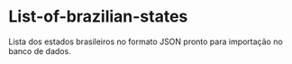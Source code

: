 # List-of-brazilian-states
Lista dos estados brasileiros no formato JSON pronto para importação no banco de dados.
